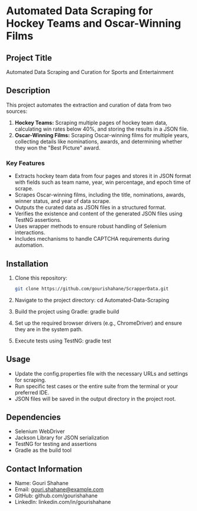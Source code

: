 # Automated Data Scraping for Hockey Teams and Oscar-Winning Films 

## Project Title
Automated Data Scraping and Curation for Sports and Entertainment

## Description
This project automates the extraction and curation of data from two sources:
1. **Hockey Teams:** Scraping multiple pages of hockey team data, calculating win rates below 40%, and storing the results in a JSON file.
2. **Oscar-Winning Films:** Scraping Oscar-winning films for multiple years, collecting details like nominations, awards, and determining whether they won the "Best Picture" award.

### Key Features
- Extracts hockey team data from four pages and stores it in JSON format with fields such as team name, year, win percentage, and epoch time of scrape.
- Scrapes Oscar-winning films, including the title, nominations, awards, winner status, and year of data scrape.
- Outputs the curated data as JSON files in a structured format.
- Verifies the existence and content of the generated JSON files using TestNG assertions.
- Uses wrapper methods to ensure robust handling of Selenium interactions.
- Includes mechanisms to handle CAPTCHA requirements during automation.

## Installation
1. Clone this repository:
   ```bash
   git clone https://github.com/gourishahane/ScrapperData.git

2. Navigate to the project directory:
   cd Automated-Data-Scraping
   
3. Build the project using Gradle:
   gradle build
   
4. Set up the required browser drivers (e.g., ChromeDriver) and ensure they are in the system path.

5. Execute tests using TestNG:
   gradle test

## Usage
- Update the config.properties file with the necessary URLs and settings for scraping.
- Run specific test cases or the entire suite from the terminal or your preferred IDE.
- JSON files will be saved in the output directory in the project root.

## Dependencies
- Selenium WebDriver
- Jackson Library for JSON serialization
- TestNG for testing and assertions
- Gradle as the build tool


## Contact Information
- Name: Gouri Shahane
- Email: gouri.shahane@example.com
- GitHub: github.com/gourishahane
- LinkedIn: linkedin.com/in/gourishahane










